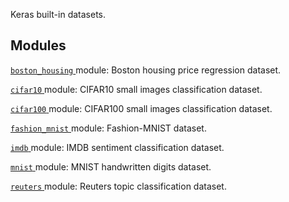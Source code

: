 Keras built-in datasets.



## Modules
[ `boston_housing` ](https://tensorflow.google.cn/api_docs/python/tf/compat/v2/keras/datasets/boston_housing) module: Boston housing price regression dataset.

[ `cifar10` ](https://tensorflow.google.cn/api_docs/python/tf/compat/v2/keras/datasets/cifar10) module: CIFAR10 small images classification dataset.

[ `cifar100` ](https://tensorflow.google.cn/api_docs/python/tf/compat/v2/keras/datasets/cifar100) module: CIFAR100 small images classification dataset.

[ `fashion_mnist` ](https://tensorflow.google.cn/api_docs/python/tf/compat/v2/keras/datasets/fashion_mnist) module: Fashion-MNIST dataset.

[ `imdb` ](https://tensorflow.google.cn/api_docs/python/tf/compat/v2/keras/datasets/imdb) module: IMDB sentiment classification dataset.

[ `mnist` ](https://tensorflow.google.cn/api_docs/python/tf/compat/v2/keras/datasets/mnist) module: MNIST handwritten digits dataset.

[ `reuters` ](https://tensorflow.google.cn/api_docs/python/tf/compat/v2/keras/datasets/reuters) module: Reuters topic classification dataset.

